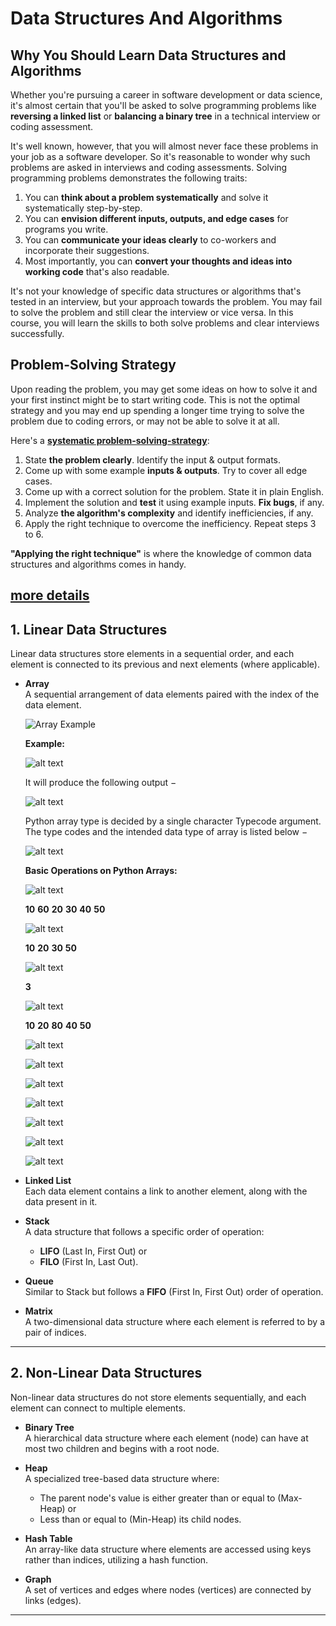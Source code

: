 # Data Structures And Algorithms

## Why You Should Learn Data Structures and Algorithms

Whether you're pursuing a career in software development or data science, it's almost certain that you'll be asked to solve programming problems like **reversing a linked list** or **balancing a binary tree** in a technical interview or coding assessment.

It's well known, however, that you will almost never face these problems in your job as a software developer. So it's reasonable to wonder why such problems are asked in interviews and coding assessments. Solving programming problems demonstrates the following traits:

1. You can **think about a problem systematically** and solve it systematically step-by-step.
2. You can **envision different inputs, outputs, and edge cases** for programs you write.
3. You can **communicate your ideas clearly** to co-workers and incorporate their suggestions.
4. Most importantly, you can **convert your thoughts and ideas into working code** that's also readable.

It's not your knowledge of specific data structures or algorithms that's tested in an interview, but your approach towards the problem. You may fail to solve the problem and still clear the interview or vice versa. In this course, you will learn the skills to both solve problems and clear interviews successfully.

## Problem-Solving Strategy
Upon reading the problem, you may get some ideas on how to solve it and your first instinct might be to start writing code. This is not the optimal strategy and you may end up spending a longer time trying to solve the problem due to coding errors, or may not be able to solve it at all.

Here's a [**systematic problem-solving-strategy**](https://jovian.ai/aakashns/python-binary-search):

1. State **the problem clearly**. Identify the input & output formats.
2. Come up with some example **inputs & outputs**. Try to cover all edge cases.
3. Come up with a correct solution for the problem. State it in plain English.
4. Implement the solution and **test** it using example inputs. **Fix bugs**, if any.
5. Analyze **the algorithm's complexity** and identify inefficiencies, if any.
6. Apply the right technique to overcome the inefficiency. Repeat steps 3 to 6.

**"Applying the right technique"** is where the knowledge of common data structures and algorithms comes in handy.

[more details](https://jovian.ai/aakashns/python-binary-search) 
---

## **1. Linear Data Structures**
Linear data structures store elements in a sequential order, and each element is connected to its previous and next elements (where applicable).

- **Array**  
  A sequential arrangement of data elements paired with the index of the data element.  

  ![Array Example](images/image-1.png)

  **Example:** 

  ![alt text](images/image.png)

  It will produce the following output −

  ![alt text](images/image-3.png)

  Python array type is decided by a single character Typecode argument. The type codes and the intended data type of array is listed below −

  ![alt text](images/image-2.png)

  **Basic Operations on Python Arrays:** 

  ![alt text](images/image-4.png)

   **10**
   **60**
   **20**
   **30**
   **40**
   **50**

  ![alt text](images/image-5.png)

   **10**
   **20**
   **30**
   **50**

  ![alt text](images/image-6.png)

   **3**

  ![alt text](images/image-7.png)

   **10**
   **20**
   **80**
   **40**
   **50**

  ![alt text](images/image-8.png)

  ![alt text](images/image-9.png)

  ![alt text](images/image-10.png)

  ![alt text](images/image-11.png)

  ![alt text](images/image-12.png)

  ![alt text](images/image-13.png)

  ![alt text](images/image-14.png)

- **Linked List**  
  Each data element contains a link to another element, along with the data present in it.

- **Stack**  
  A data structure that follows a specific order of operation:  
  - **LIFO** (Last In, First Out) or  
  - **FILO** (First In, Last Out).

- **Queue**  
  Similar to Stack but follows a **FIFO** (First In, First Out) order of operation.

- **Matrix**  
  A two-dimensional data structure where each element is referred to by a pair of indices.

---


## **2. Non-Linear Data Structures**
Non-linear data structures do not store elements sequentially, and each element can connect to multiple elements.

- **Binary Tree**  
  A hierarchical data structure where each element (node) can have at most two children and begins with a root node.

- **Heap**  
  A specialized tree-based data structure where:  
  - The parent node's value is either greater than or equal to (Max-Heap) or  
  - Less than or equal to (Min-Heap) its child nodes.

- **Hash Table**  
  An array-like data structure where elements are accessed using keys rather than indices, utilizing a hash function.

- **Graph**  
  A set of vertices and edges where nodes (vertices) are connected by links (edges).

---
